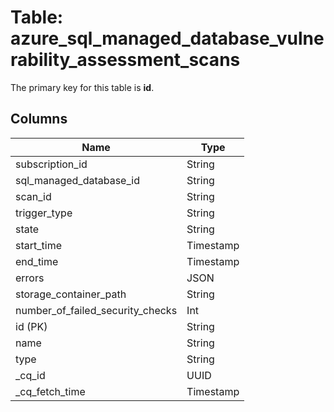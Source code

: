 # Table: azure_sql_managed_database_vulnerability_assessment_scans


The primary key for this table is **id**.


## Columns
| Name          | Type          |
| ------------- | ------------- |
|subscription_id|String|
|sql_managed_database_id|String|
|scan_id|String|
|trigger_type|String|
|state|String|
|start_time|Timestamp|
|end_time|Timestamp|
|errors|JSON|
|storage_container_path|String|
|number_of_failed_security_checks|Int|
|id (PK)|String|
|name|String|
|type|String|
|_cq_id|UUID|
|_cq_fetch_time|Timestamp|